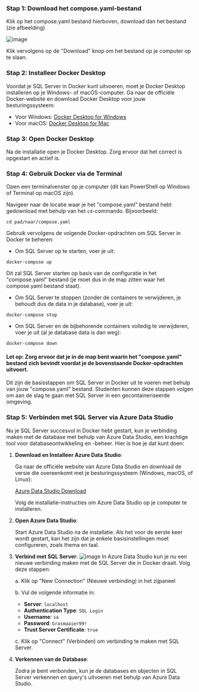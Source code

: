 ### **Stap 1: Download het compose.yaml-bestand**

Klik op het compose.yaml bestand hierboven, download dan het bestand (zie afbeelding)

![image](https://i.imgur.com/7h1X4Xt.png)


Klik vervolgens op de "Download" knop om het bestand op je computer op te slaan.

### **Stap 2: Installeer Docker Desktop**
Voordat je SQL Server in Docker kunt uitvoeren, moet je Docker Desktop installeren op je Windows- of macOS-computer. Ga naar de officiële Docker-website en download Docker Desktop voor jouw besturingssysteem:

- Voor Windows: [Docker Desktop for Windows](https://docs.docker.com/desktop/install/windows-install/)
- Voor macOS: [Docker Desktop for Mac](https://docs.docker.com/desktop/install/mac-install/)

### **Stap 3: Open Docker Desktop**
Na de installatie open je Docker Desktop. Zorg ervoor dat het correct is opgestart en actief is.

### **Stap 4: Gebruik Docker via de Terminal**
Open een terminalvenster op je computer (dit kan PowerShell op Windows of Terminal op macOS zijn).

Navigeer naar de locatie waar je het "compose.yaml" bestand hebt gedownload met behulp van het `cd`-commando. Bijvoorbeeld:

```
cd pad/naar/compose.yaml
```

Gebruik vervolgens de volgende Docker-opdrachten om SQL Server in Docker te beheren:

- Om SQL Server op te starten, voer je uit:

```
docker-compose up
```

Dit zal SQL Server starten op basis van de configuratie in het "compose.yaml" bestand (je moet dus in de map zitten waar het compose.yaml bestand staat).

- Om SQL Server te stoppen (zonder de containers te verwijderen, je behoudt dus de data in je database), voer je uit:

```
docker-compose stop
```

- Om SQL Server en de bijbehorende containers volledig te verwijderen, voer je uit (al je database data is dan weg):

```
docker-compose down
```

#### **Let op:** Zorg ervoor dat je in de map bent waarin het "compose.yaml" bestand zich bevindt voordat je de bovenstaande Docker-opdrachten uitvoert.

Dit zijn de basisstappen om SQL Server in Docker uit te voeren met behulp van jouw "compose.yaml" bestand. Studenten kunnen deze stappen volgen om aan de slag te gaan met SQL Server in een gecontaineriseerde omgeving.



###  **Stap 5: Verbinden met SQL Server via Azure Data Studio**

Nu je SQL Server succesvol in Docker hebt gestart, kun je verbinding maken met de database met behulp van Azure Data Studio, een krachtige tool voor databaseontwikkeling en -beheer. Hier is hoe je dat kunt doen:

1. **Download en Installeer Azure Data Studio**:

   Ga naar de officiële website van Azure Data Studio en download de versie die overeenkomt met je besturingssysteem (Windows, macOS, of Linux):

   [Azure Data Studio Download](https://docs.microsoft.com/en-us/sql/azure-data-studio/download-azure-data-studio)

   Volg de installatie-instructies om Azure Data Studio op je computer te installeren.

2. **Open Azure Data Studio**:

   Start Azure Data Studio na de installatie. Als het voor de eerste keer wordt gestart, kan het zijn dat je enkele basisinstellingen moet configureren, zoals thema en taal.

3. **Verbind met SQL Server**:
![image](https://i.imgur.com/I10UbG4.png)
   In Azure Data Studio kun je nu een nieuwe verbinding maken met de SQL Server die in Docker draait. Volg deze stappen:

   a. Klik op "New Connection" (Nieuwe verbinding) in het zijpaneel

   b. Vul de volgende informatie in:

      - **Server**: `localhost`
      - **Authentication Type**: `SQL Login`
      - **Username**: `sa`
      - **Password**: `Grasmaaier99!`
      - **Trust Server Certificate**: `true`

   c. Klik op "Connect" (Verbinden) om verbinding te maken met SQL Server.
   
    

4. **Verkennen van de Database**:

   Zodra je bent verbonden, kun je de databases en objecten in SQL Server verkennen en query's uitvoeren met behulp van Azure Data Studio.

